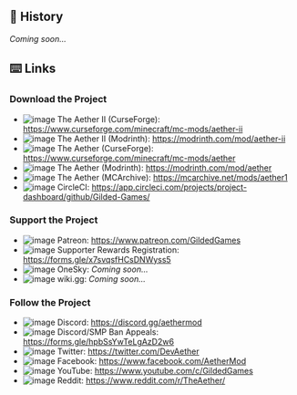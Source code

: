 ## :scroll: History
*Coming soon...*

## :keyboard: Links
### Download the Project
* ![image](https://user-images.githubusercontent.com/67203206/204717526-4ceeba4c-e376-4364-8838-ecb2a1b1e4ba.png)
The Aether II (CurseForge): https://www.curseforge.com/minecraft/mc-mods/aether-ii
* ![image](https://user-images.githubusercontent.com/67203206/204717548-68197a37-3e9b-4359-9b5f-42746a9aaac2.png)
The Aether II (Modrinth): https://modrinth.com/mod/aether-ii
* ![image](https://user-images.githubusercontent.com/67203206/204717526-4ceeba4c-e376-4364-8838-ecb2a1b1e4ba.png)
The Aether (CurseForge): https://www.curseforge.com/minecraft/mc-mods/aether
* ![image](https://user-images.githubusercontent.com/67203206/204717548-68197a37-3e9b-4359-9b5f-42746a9aaac2.png)
The Aether (Modrinth): https://modrinth.com/mod/aether
* ![image](https://user-images.githubusercontent.com/67203206/204717917-fb49bff6-efdd-4136-9cac-91f255eadeb7.png)
The Aether (MCArchive): https://mcarchive.net/mods/aether1
* ![image](https://user-images.githubusercontent.com/67203206/204718020-44e0c82c-08dd-48ff-8b00-4e3557a752b3.png)
CircleCI: https://app.circleci.com/projects/project-dashboard/github/Gilded-Games/

### Support the Project
* ![image](https://user-images.githubusercontent.com/67203206/204718214-85e5fb53-8c8b-4a30-af55-ef8d87ea44c0.png)
Patreon: https://www.patreon.com/GildedGames
* ![image](https://user-images.githubusercontent.com/67203206/204719606-dcae6db3-fb72-410f-9740-7375a6fc9fb0.png)
Supporter Rewards Registration: https://forms.gle/x7svqsfHCsDNWyss5
* ![image](https://user-images.githubusercontent.com/67203206/204718464-50bc2b7b-57ee-4ec8-871d-4a459b381686.png)
OneSky: *Coming soon...*
* ![image](https://user-images.githubusercontent.com/67203206/204718599-0e985860-a5f9-4cab-be93-eba73e5770bd.png)
wiki.gg: *Coming soon...*

### Follow the Project
* ![image](https://user-images.githubusercontent.com/67203206/204718793-4757c5fb-535d-4c74-a924-b6dadd4497f4.png)
Discord: https://discord.gg/aethermod
* ![image](https://user-images.githubusercontent.com/67203206/204719613-65a1affe-f309-440c-9fb7-ef12d904c2b1.png)
Discord/SMP Ban Appeals: https://forms.gle/hpbSsYwTeLgAzD2w6
* ![image](https://user-images.githubusercontent.com/67203206/204719046-435cce5e-a392-4b87-a6da-a5e85bfb6dd1.png)
Twitter: https://twitter.com/DevAether
* ![image](https://user-images.githubusercontent.com/67203206/204719175-a85da6de-6669-44b9-9a18-50a08b48813e.png)
Facebook: https://www.facebook.com/AetherMod
* ![image](https://user-images.githubusercontent.com/67203206/204719338-c47babe1-0b50-439b-b872-3fca14a9d9c4.png)
YouTube: https://www.youtube.com/c/GildedGames
* ![image](https://user-images.githubusercontent.com/67203206/204719502-9f20a01b-ed36-4bf9-b113-c98dbc1a02b3.png)
Reddit: https://www.reddit.com/r/TheAether/
